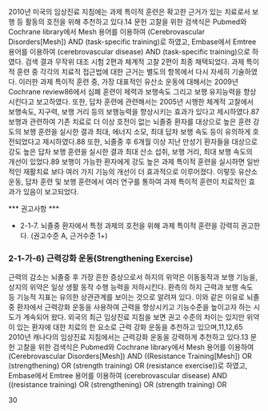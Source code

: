 2010년 미국의 임상진료 지침에는 과제 특이적 훈련은 확고한 근거가 있는 치료로서 보행 등 활동의 호전을 위해 추천하고 있다.14
문헌 고찰을 위한 검색식은 Pubmed와 Cochrane library에서 Mesh 용어를 이용하여 (Cerebrovascular Disorders[Mesh]) AND (task-specific training)로 하였고, Embase에서 Emtree 용어를 이용하여 (cerebrovascular disease) AND (task-specific training)으로 하였다. 검색 결과 무작위 대조 시험 2편과 체계적 고찰 2편이 최종 채택되었다.
과제 특이적 훈련 중 각각의 치료적 접근법에 대한 근거는 별도의 항목에서 다시 자세히 기술하였다. 이러한 과제 특이적 훈련 중, 가장 대표적인 유산소 운동에 대해서는 2009년 Cochrane review86에서 심폐 훈련이 체력과 보행속도 그리고 보행 유지능력을 향상시킨다고 보고하였다. 또한, 답차 훈련에 관련해서는 2005년 시행한 체계적 고찰에서 보행속도, 지구력, 보행 거리 등의 보행능력을 향상시키는 효과가 있다고 제시하였다.87 보행과 관련하여 기존 치료로 더 이상 호전이 없는 뇌졸중 환자를 대상으로 높은 훈련 강도의 보행 훈련을 실시한 결과 최대, 에너지 소모, 최대 답차 보행 속도 등이 유의하게 호전되었다고 제시하였다.88 또한, 뇌졸중 후 6개월 이상 지난 만성기 환자들을 대상으로 강도 높은 답차 보행 훈련을 실시한 결과 최대 산소 섭취, 보행 거리, 최대 보행 속도의 개선이 있었다.89 보행이 가능한 환자에게 강도 높은 과제 특이적 훈련을 실시하면 일반적인 재활치료 보다 여러 가지 기능의 개선이 더 효과적으로 이루어졌다. 이렇듯 유산소 운동, 답차 훈련 및 보행 훈련에서 여러 연구를 통하여 과제 특이적 훈련이 치료적인 효과가 있음이 보고되었다.

*** 권고사항 ***

- 2-1-7. 뇌졸중 환자에서 특정 과제의 호전을 위해 과제 특이적 훈련을 강력히 권고한다. (권고수준 A, 근거수준 1+)

### 2-1-가-6) 근력강화 운동(Strengthening Exercise)

근력의 감소는 뇌졸중 후 가장 흔한 증상으로서 하지의 위약은 이동동작과 보행 기능을, 상지의 위약은 일상 생활 동작 수행 능력을 저하시킨다. 환측의 하지 근력과 보행 속도 등 기능적 지표는 유의한 상관관계를 보이는 것으로 알려져 있다. 이와 같은 이유로 뇌졸중 환자에서 근력강화 운동을 사용하여 근력을 향상시키고 기능수준을 높이고자 하는 시도가 계속되어 왔다.
외국의 최근 임상진료 지침을 보면 권고 수준의 차이는 있지만 위약이 있는 환자에 대한 치료의 한 요소로 근력 강화 운동을 추천하고 있으며,11,12,65 2010년 캐나다의 임상진료 지침에서는 근력강화 운동을 강력하게 추천하고 있다.13
문헌 고찰을 위한 검색식은 Pubmed와 Cochrane library에서 Mesh 용어를 이용하여 (Cerebrovascular Disorders[Mesh]) AND ((Resistance Training[Mesh]) OR (strengthening) OR (strength training) OR (resistance exercise))로 하였고, Embase에서 Emtree 용어를 이용하여 (cerebrovascular disease) AND ((resistance training) OR (strengthening) OR (strength training) OR

<PAGE>30